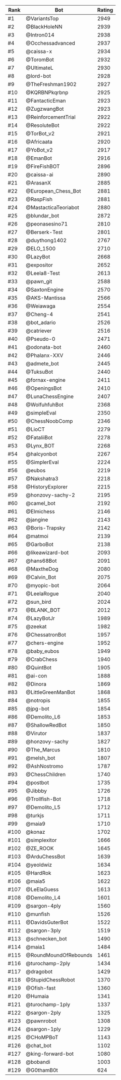 Rank|Bot|Rating
---|---|---
#1|@VariantsTop|2949
#2|@BlackHoleNN|2939
#3|@Intron014|2938
#4|@Occhessadvanced|2937
#5|@caissa-x|2934
#6|@ToromBot|2932
#7|@UltimateL|2930
#8|@lord-bot|2928
#9|@TheFreshman1902|2927
#10|@KQRBNPkqrbnp|2925
#11|@FantacticEman|2923
#12|@ZugzwangBot|2923
#13|@ReinforcementTrial|2922
#14|@ResoluteBot|2922
#15|@TorBot_v2|2921
#16|@Africaata|2920
#17|@YoBot_v2|2917
#18|@EmanBot|2916
#19|@FireFishBOT|2896
#20|@caissa-ai|2890
#21|@ArasanX|2885
#22|@European_Chess_Bot|2881
#23|@RaspFish|2881
#24|@MastacticaTeoriabot|2880
#25|@blundar_bot|2872
#26|@peonasesino71|2810
#27|@Berserk-Test|2801
#28|@duythong1402|2767
#29|@ELO_1500|2710
#30|@LazyBot|2668
#31|@expositor|2652
#32|@Leela8-Test|2613
#33|@pawn_git|2588
#34|@SaxtonEngine|2570
#35|@AKS-Mantissa|2566
#36|@Weiawaga|2554
#37|@Cheng-4|2541
#38|@bot_adario|2526
#39|@catriever|2516
#40|@Pseudo-0|2471
#41|@odonata-bot|2460
#42|@Phalanx-XXV|2446
#43|@admete_bot|2445
#44|@TuksuBot|2440
#45|@fornax-engine|2411
#46|@OpeningsBot|2410
#47|@LunaChessEngine|2407
#48|@WolfuhfuhBot|2368
#49|@simpleEval|2350
#50|@ChessNoobComp|2346
#51|@LioCT|2279
#52|@FataliiBot|2278
#53|@Lynx_BOT|2268
#54|@halcyonbot|2267
#55|@SimplerEval|2224
#56|@eubos|2219
#57|@Nakshatra3|2218
#58|@HistoryExplorer|2215
#59|@honzovy-sachy-2|2195
#60|@camel_bot|2192
#61|@Elmichess|2146
#62|@jangine|2143
#63|@Boris-Trapsky|2142
#64|@matmoi|2139
#65|@GarboBot|2138
#66|@likeawizard-bot|2093
#67|@hans68Bot|2091
#68|@MaxtheDog|2080
#69|@Calvin_Bot|2075
#70|@myopic-bot|2064
#71|@LeelaRogue|2040
#72|@sun_bird|2024
#73|@BLANK_BOT|2012
#74|@LazyBotJr|1989
#75|@zeekat|1982
#76|@ChessatronBot|1957
#77|@chers-engine|1952
#78|@baby_eubos|1949
#79|@CrabChess|1940
#80|@QuintBot|1905
#81|@ai-con|1888
#82|@Dinora|1869
#83|@LittleGreenManBot|1868
#84|@notropis|1855
#85|@jpg-bot|1854
#86|@Demolito_L6|1853
#87|@ShallowRedBot|1850
#88|@Virutor|1837
#89|@honzovy-sachy|1827
#90|@The_Marcus|1810
#91|@melsh_bot|1807
#92|@AshNostromo|1787
#93|@ChessChildren|1740
#94|@postbot|1735
#95|@Jibbby|1726
#96|@Trollfish-Bot|1718
#97|@Demolito_L5|1712
#98|@turkjs|1711
#99|@maia9|1710
#100|@konaz|1702
#101|@simplexitor|1666
#102|@ZE_ROOK|1645
#103|@ArduChessBot|1639
#104|@yeoldwiz|1634
#105|@HardRok|1623
#106|@maia5|1622
#107|@LeElaGuess|1613
#108|@Demolito_L4|1601
#109|@sargon-4ply|1560
#110|@munfish|1526
#111|@DavidsGuterBot|1522
#112|@sargon-3ply|1519
#113|@schnecken_bot|1490
#114|@maia1|1484
#115|@RoundMoundOfRebounds|1461
#116|@turochamp-2ply|1434
#117|@dragobot|1429
#118|@StupidChessRobot|1370
#119|@Ofish-fast|1360
#120|@Humaia|1341
#121|@turochamp-1ply|1337
#122|@sargon-2ply|1325
#123|@pawnrobot|1308
#124|@sargon-1ply|1229
#125|@CHoMPBoT|1143
#126|@chat_bot|1102
#127|@king-forward-bot|1080
#128|@bobandi|1003
#129|@G0thamB0t|624
